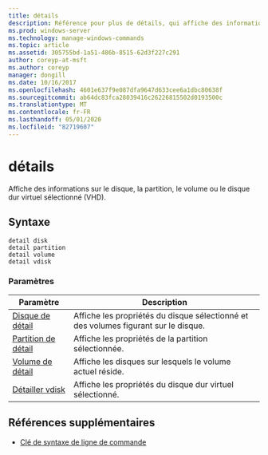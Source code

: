 ```yaml
---
title: détails
description: Référence pour plus de détails, qui affiche des informations sur le disque, la partition, le volume ou le disque dur virtuel sélectionné (VHD).
ms.prod: windows-server
ms.technology: manage-windows-commands
ms.topic: article
ms.assetid: 305755bd-1a51-486b-8515-62d3f227c291
author: coreyp-at-msft
ms.author: coreyp
manager: dongill
ms.date: 10/16/2017
ms.openlocfilehash: 4601e637f9e087dfa9647d633cee6a1dbc80638f
ms.sourcegitcommit: ab64dc83fca28039416c26226815502d0193500c
ms.translationtype: MT
ms.contentlocale: fr-FR
ms.lasthandoff: 05/01/2020
ms.locfileid: "82719607"
---
```

# <a name="detail"></a>détails

Affiche des informations sur le disque, la partition, le volume ou le disque dur virtuel sélectionné (VHD).

## <a name="syntax"></a>Syntaxe

```
detail disk
detail partition
detail volume 
detail vdisk
```

### <a name="parameters"></a>Paramètres

|Paramètre|Description|
|---------|-----------|
|[Disque de détail](detail-disk.md)|Affiche les propriétés du disque sélectionné et des volumes figurant sur le disque.|
|[Partition de détail](detail-partition.md)|Affiche les propriétés de la partition sélectionnée.|
|[Volume de détail](detail-volume.md)|Affiche les disques sur lesquels le volume actuel réside.|
|[Détailler vdisk](detail-vdisk.md)|Affiche les propriétés du disque dur virtuel sélectionné.|

## <a name="additional-references"></a>Références supplémentaires

- [Clé de syntaxe de ligne de commande](command-line-syntax-key.md)

